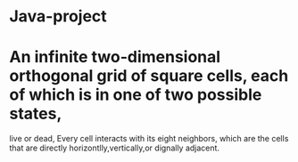 # Java-project
# An infinite two-dimensional orthogonal grid of square cells, each of which is in one of two possible states,
live or dead, Every cell interacts with its eight neighbors, which are the cells that are directly horizontlly,vertically,or dignally adjacent.
